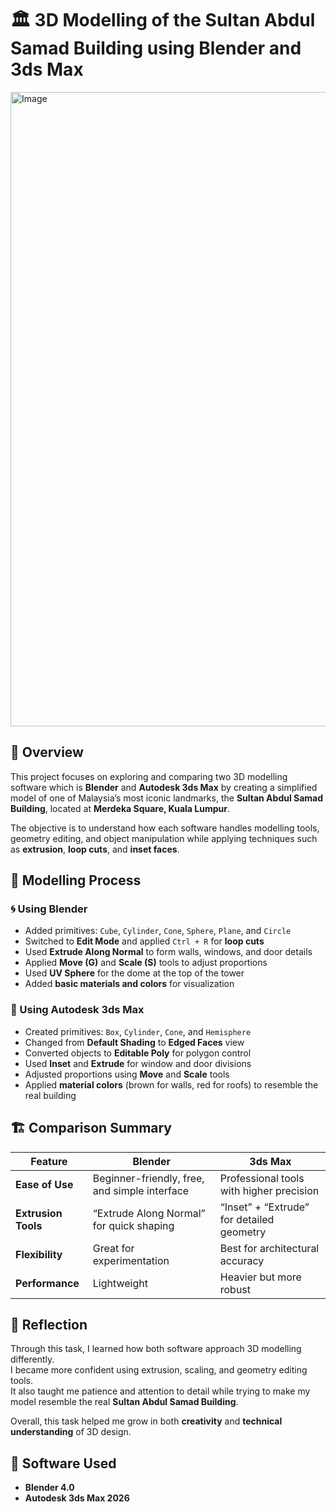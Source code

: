 # 🏛️ 3D Modelling of the Sultan Abdul Samad Building using Blender and 3ds Max

<img width="1920" height="1015" alt="Image" src="https://github.com/user-attachments/assets/fcc9fc5b-f41d-44f8-8f2a-3457cc6cc196" />

## 📌 Overview
This project focuses on exploring and comparing two 3D modelling software which is **Blender** and **Autodesk 3ds Max** by creating a simplified model of one of Malaysia’s most iconic landmarks, the **Sultan Abdul Samad Building**, located at **Merdeka Square, Kuala Lumpur**.

The objective is to understand how each software handles modelling tools, geometry editing, and object manipulation while applying techniques such as **extrusion**, **loop cuts**, and **inset faces**.

## 🧱 Modelling Process

### 🌀 Using Blender
- Added primitives: `Cube`, `Cylinder`, `Cone`, `Sphere`, `Plane`, and `Circle`
- Switched to **Edit Mode** and applied `Ctrl + R` for **loop cuts**
- Used **Extrude Along Normal** to form walls, windows, and door details
- Applied **Move (G)** and **Scale (S)** tools to adjust proportions
- Used **UV Sphere** for the dome at the top of the tower
- Added **basic materials and colors** for visualization

### 🧩 Using Autodesk 3ds Max
- Created primitives: `Box`, `Cylinder`, `Cone`, and `Hemisphere`
- Changed from **Default Shading** to **Edged Faces** view
- Converted objects to **Editable Poly** for polygon control
- Used **Inset** and **Extrude** for window and door divisions
- Adjusted proportions using **Move** and **Scale** tools
- Applied **material colors** (brown for walls, red for roofs) to resemble the real building

## 🏗️ Comparison Summary
| Feature | Blender | 3ds Max |
|----------|----------|---------|
| **Ease of Use** | Beginner-friendly, free, and simple interface | Professional tools with higher precision |
| **Extrusion Tools** | “Extrude Along Normal” for quick shaping | “Inset” + “Extrude” for detailed geometry |
| **Flexibility** | Great for experimentation | Best for architectural accuracy |
| **Performance** | Lightweight | Heavier but more robust |

## 🧠 Reflection
Through this task, I learned how both software approach 3D modelling differently.  
I became more confident using extrusion, scaling, and geometry editing tools.  
It also taught me patience and attention to detail while trying to make my model resemble the real **Sultan Abdul Samad Building**.

Overall, this task helped me grow in both **creativity** and **technical understanding** of 3D design.

## 🧰 Software Used
- **Blender 4.0**
- **Autodesk 3ds Max 2026**



